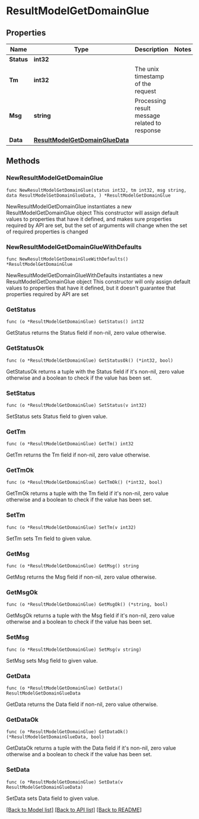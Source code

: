 # ResultModelGetDomainGlue

## Properties

Name | Type | Description | Notes
------------ | ------------- | ------------- | -------------
**Status** | **int32** |  | 
**Tm** | **int32** | The unix timestamp of the request | 
**Msg** | **string** | Processing result message related to response | 
**Data** | [**ResultModelGetDomainGlueData**](ResultModelGetDomainGlueData.md) |  | 

## Methods

### NewResultModelGetDomainGlue

`func NewResultModelGetDomainGlue(status int32, tm int32, msg string, data ResultModelGetDomainGlueData, ) *ResultModelGetDomainGlue`

NewResultModelGetDomainGlue instantiates a new ResultModelGetDomainGlue object
This constructor will assign default values to properties that have it defined,
and makes sure properties required by API are set, but the set of arguments
will change when the set of required properties is changed

### NewResultModelGetDomainGlueWithDefaults

`func NewResultModelGetDomainGlueWithDefaults() *ResultModelGetDomainGlue`

NewResultModelGetDomainGlueWithDefaults instantiates a new ResultModelGetDomainGlue object
This constructor will only assign default values to properties that have it defined,
but it doesn't guarantee that properties required by API are set

### GetStatus

`func (o *ResultModelGetDomainGlue) GetStatus() int32`

GetStatus returns the Status field if non-nil, zero value otherwise.

### GetStatusOk

`func (o *ResultModelGetDomainGlue) GetStatusOk() (*int32, bool)`

GetStatusOk returns a tuple with the Status field if it's non-nil, zero value otherwise
and a boolean to check if the value has been set.

### SetStatus

`func (o *ResultModelGetDomainGlue) SetStatus(v int32)`

SetStatus sets Status field to given value.


### GetTm

`func (o *ResultModelGetDomainGlue) GetTm() int32`

GetTm returns the Tm field if non-nil, zero value otherwise.

### GetTmOk

`func (o *ResultModelGetDomainGlue) GetTmOk() (*int32, bool)`

GetTmOk returns a tuple with the Tm field if it's non-nil, zero value otherwise
and a boolean to check if the value has been set.

### SetTm

`func (o *ResultModelGetDomainGlue) SetTm(v int32)`

SetTm sets Tm field to given value.


### GetMsg

`func (o *ResultModelGetDomainGlue) GetMsg() string`

GetMsg returns the Msg field if non-nil, zero value otherwise.

### GetMsgOk

`func (o *ResultModelGetDomainGlue) GetMsgOk() (*string, bool)`

GetMsgOk returns a tuple with the Msg field if it's non-nil, zero value otherwise
and a boolean to check if the value has been set.

### SetMsg

`func (o *ResultModelGetDomainGlue) SetMsg(v string)`

SetMsg sets Msg field to given value.


### GetData

`func (o *ResultModelGetDomainGlue) GetData() ResultModelGetDomainGlueData`

GetData returns the Data field if non-nil, zero value otherwise.

### GetDataOk

`func (o *ResultModelGetDomainGlue) GetDataOk() (*ResultModelGetDomainGlueData, bool)`

GetDataOk returns a tuple with the Data field if it's non-nil, zero value otherwise
and a boolean to check if the value has been set.

### SetData

`func (o *ResultModelGetDomainGlue) SetData(v ResultModelGetDomainGlueData)`

SetData sets Data field to given value.



[[Back to Model list]](../README.md#documentation-for-models) [[Back to API list]](../README.md#documentation-for-api-endpoints) [[Back to README]](../README.md)



